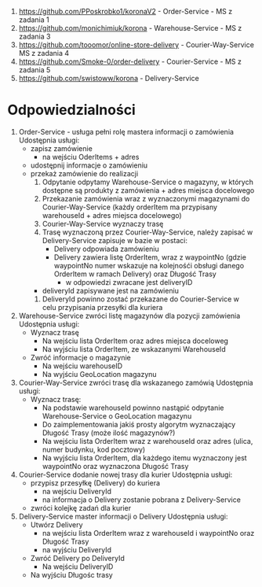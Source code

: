 1. https://github.com/PPoskrobko1/koronaV2 - Order-Service - MS z zadania 1
1. https://github.com/monichimiuk/korona - Warehouse-Service - MS z zadania 3
1. https://github.com/tooomor/online-store-delivery - Courier-Way-Service MS z zadania 4
1. https://github.com/Smoke-0/order-delivery - Courier-Service - MS z zadania 5
1. https://github.com/swistoww/korona - Delivery-Service

# Odpowiedzialności
1. Order-Service - usługa pełni rolę mastera informacji o zamówienia
Udostępnia usługi:
	* zapisz zamówienie
		* na wejściu OderItems + adres 
	* udostępnij informacje o zamówieniu
	* przekaż zamówienie do realizacji
		1. Odpytanie odpytamy Warehouse-Service o magazyny, w których dostępne są produkty z zamówienia + adres miejsca docelowego
	  1. Przekazanie zamówienia wraz z wyznaczonymi magazynami do Courier-Way-Service (każdy orderItem ma przypisany warehouseId  + adres miejsca docelowego)
		1. Courier-Way-Service wyznaczy trasę
		1. Trasę wyznaczoną przez Courier-Way-Service, należy zapisać w Delivery-Service zapisuje w bazie w postaci:
			  * Delivery odpowiada zamówieniu
			  * Delivery zawiera listę OrderItem, wraz z waypointNo (gdzie waypointNo numer wskazuje na kolejnośći obsługi danego OrderItem w ramach Delivery) oraz Długość Trasy
				* w odpowiedzi zwracane jest deliveryID
        * deliveryId zapisywane jest na zamówieniu
		1. DeliveryId powinno zostać przekazane do Courier-Service w celu przypisania przesyłki dla kuriera
1. Warehouse-Service zwróci listę magazynów dla pozycji zamówienia
  Udostępnia usługi:
    * Wyznacz trasę
      * Na wejściu lista OrderItem oraz adres miejsca doceloweg
      * Na wyjściu lista OrderItem, ze wskazanymi WarehouseId
    * Zwróć informacje o magazynie
      * Na wejściu warehouseID
      * Na wyjściu GeoLocation magazynu
1. Courier-Way-Service zwróci trasę dla wskazanego zamówią
   Udostępnia usługi:
     * Wyznacz trasę:
       * Na podstawie warehouseId powinno nastąpić odpytanie Warehouse-Service o GeoLocation magazynu
       * Do zaimplementowania jakiś prosty algorytm wyznaczający Długość Trasy (może ilość magazynów?)
       * Na wejściu lista OrderItem wraz z warehouseId  oraz adres (ulica, numer budynku, kod pocztowy)
       * Na wyjściu lista OrderItem, dla każdego itemu wyznaczony jest waypointNo oraz wyznaczona Długość Trasy     
1. Courier-Service dodanie nowej trasy dla kurier
  Udostępnia usługi:
    * przypisz przesyłkę (Delivery) do kuriera
      * na wejściu DeliveryId
      * na informacja o Delivery zostanie pobrana z Delivery-Service
    * zwróci kolejkę zadań dla kurier
1. Delivery-Service master informacji o Delivery
   Udostępnia usługi:
    * Utwórz Delivery
      * na wejściu lista OrderItem wraz z warehouseId i waypointNo oraz Długość Trasy
      * na wyjściu DeliveryId
    * Zwróć Delivery po DeliveryId
    	* Na wejściu DeliveryID
	* Na wyjściu Długośc trasy
